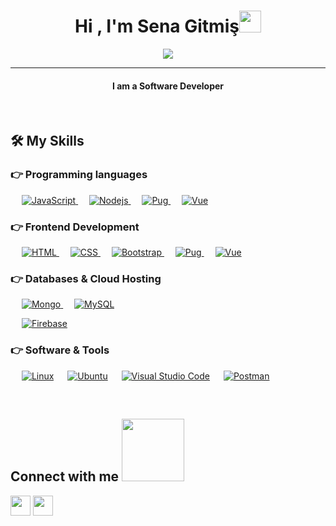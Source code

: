 
<h1 align="center">Hi , I'm Sena Gitmiş<img src="https://media.giphy.com/media/hvRJCLFzcasrR4ia7z/giphy.gif" width="35"></h1>
<p align="center">
  <a href="https://github.com/DenverCoder1/readme-typing-svg"><img src="https://readme-typing-svg.herokuapp.com?lines=Software+Engineer;Web+Developer;&center=true&width=500&height=50"></a>
</p>
<hr/>
<h4 align="center">I am a Software Developer</h4>
<br>

## 🛠️ My Skills

### 👉 Programming languages

<p align="left"> 
  &emsp;
  <a href="https://developer.mozilla.org/en-US/docs/Web/JavaScript" target="_blank"> 
     <img alt="JavaScript" src="https://img.shields.io/badge/javascript-%23323330.svg?style=for-the-badge&logo=javascript&logoColor=%23F7DF1E">
   </a>
  &emsp;
  <a href="https://nodejs.org/en/" target="_blank"> 
    <img alt="Nodejs" src="https://img.shields.io/badge/node.js-6DA55F?style=for-the-badge&logo=node.js&logoColor=white">
  </a>
  &emsp;
   <a href="https://pugjs.org/api/getting-started.html" target="_blank">
    <img alt="Pug" src="https://img.shields.io/badge/Pug-FFF?style=for-the-badge&logo=pug&logoColor=A86454">
  </a>
  &emsp;
  <a href="">
    <img alt="Vue" src="https://img.shields.io/badge/vuejs-%2335495e.svg?style=for-the-badge&logo=vuedotjs&logoColor=%234FC08D"/>
  </a>
</p>

### 👉 Frontend Development
<p align="left"> 
  &emsp; 
  <a href="https://www.w3.org/html/" target="_blank"> 
   <img alt="HTML" src="https://img.shields.io/badge/html5-%23E34F26.svg?style=for-the-badge&logo=html5&logoColor=white">
  </a>   
  &emsp;
  <a href="https://www.w3schools.com/css/" target="_blank">
    <img alt="CSS" src="https://img.shields.io/badge/css3-%231572B6.svg?style=for-the-badge&logo=css3&logoColor=white">
  </a> 
   &emsp;
  <a href="https://getbootstrap.com" target="_blank"> 
    <img alt="Bootstrap" src="https://img.shields.io/badge/bootstrap-%23563D7C.svg?style=for-the-badge&logo=bootstrap&logoColor=white"/>
  </a>
    &emsp;
   <a href="https://pugjs.org/api/getting-started.html" target="_blank">
    <img alt="Pug" src="https://img.shields.io/badge/Pug-FFF?style=for-the-badge&logo=pug&logoColor=A86454">
  </a>
    &emsp;
  <a href="">
    <img alt="Vue" src="https://img.shields.io/badge/vuejs-%2335495e.svg?style=for-the-badge&logo=vuedotjs&logoColor=%234FC08D"/>
  </a>
</p>

### 👉 Databases & Cloud Hosting
<p align="left">
  &emsp;
  <a href="https://mongodb.com"  target="_blank">
    <img alt="Mongo" src="https://img.shields.io/badge/MongoDB-%234ea94b.svg?style=for-the-badge&logo=mongodb&logoColor=white"/>
  </a>
  &emsp;
    <a href="https://www.mysql.com/"  target="_blank"><img alt="MySQL" src="https://img.shields.io/badge/mysql-%2300f.svg?style=for-the-badge&logo=mysql&logoColor=white"></a>
  
  &emsp;
    <a href="https://firebase.google.com/"  target="_blank"><img alt="Firebase" src ="https://img.shields.io/badge/firebase-%23039BE5.svg?style=for-the-badge&logo=firebase"></a>
   &emsp;
 </p>
 
 ### 👉 Software & Tools
 
<p>
  &emsp;
    <a href="#"><img alt="Linux" src="https://img.shields.io/badge/Linux-FCC624?style=for-the-badge&logo=linux&logoColor=black"></a>
  &emsp;
    <a href="#"><img alt="Ubuntu" src="https://img.shields.io/badge/Ubuntu-E95420?style=for-the-badge&logo=ubuntu&logoColor=white)"></a>
  &emsp;
    <a href="#"><img alt="Visual Studio Code" src="https://img.shields.io/badge/Visual%20Studio%20Code-0078d7.svg?style=for-the-badge&logo=visual-studio-code&logoColor=white"></a>
  &emsp;
   <a href="#"><img alt="Postman" src="https://img.shields.io/badge/Postman-FF6C37?style=for-the-badge&logo=postman&logoColor=white"></a>
  &emsp;
</p>

<br/>

<h2> Connect with me <img src='https://raw.githubusercontent.com/ShahriarShafin/ShahriarShafin/main/Assets/handshake.gif' width="100px"> </h2>
<a href = 'https://www.linkedin.com/in/senagtms'> <img width = '32px' align= 'center' src="https://img.icons8.com/nolan/96/linkedin.png"/></a> 
<a href = 'https://www.github.com/senagtms'> <img width = '32px' align= 'center' src="https://img.icons8.com/nolan/96/github.png"/></a>
  
<br>

<!---
senagtms/senagtms is a ✨ special ✨ repository because its `README.md` (this file) appears on your GitHub profile.
You can click the Preview link to take a look at your changes.
--->
